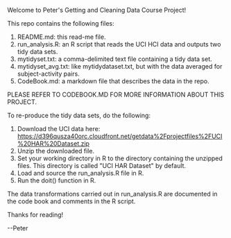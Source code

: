 Welcome to Peter's Getting and Cleaning Data Course Project!

This repo contains the following files:

1. README.md: this read-me file.
2. run_analysis.R: an R script that reads the UCI HCI data and outputs two tidy data sets.
3. mytidyset.txt: a comma-delimited text file containing a tidy data set. 
4. mytidyset_avg.txt: like mytidydataset.txt, but with the data averaged for subject-activity pairs.
5. CodeBook.md: a markdown file that describes the data in the repo.  

PLEASE REFER TO CODEBOOK.MD FOR MORE INFORMATION ABOUT THIS PROJECT.


To re-produce the tidy data sets, do the following:

1. Download the UCI data here: https://d396qusza40orc.cloudfront.net/getdata%2Fprojectfiles%2FUCI%20HAR%20Dataset.zip
2. Unzip the downloaded file.
3. Set your working directory in R to the directory containing the unzipped files.  This directory is called "UCI HAR Dataset" by default.
4. Load and source the run_analysis.R file in R.
5. Run the doit() function in R.


The data transformations carried out in run_analysis.R are documented in the code book and comments in the R script.


Thanks for reading!

--Peter